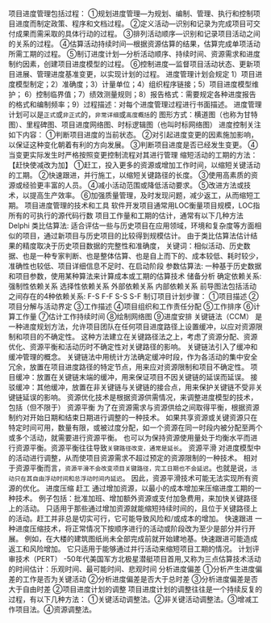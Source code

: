 项目进度管理包括过程：
	①规划进度管理—为规划、编制、管理、执行和控制项目进度而制定政策、程序和文档过程。
	②定义活动—识别和记录为完成项目可交付成果而需采取的具体行动的过程。
	③排列活动顺序—识别和记录项目活动之间的关系的过程。
	④估算活动持续时间—根据资源估算的结果，估算完成单项活动所需工期的过程。
	⑤制订进度计划—分析活动顺序、持续时间、资源需求和进度制约因素，创建项目进度模型的过程。
	⑥控制进度—监督项目活动状态、更新项目进展、管理进度基准变更，以实现计划的过程。
进度管理计划会规定
	1）项目进度模型制定；2）准确度；3）计量单位；4）组织程序链接；5）项目进度模型维护；
	6）控制临界值；7）绩效测量规则；8）报告格式：需要规定各种进度报告的格式和编制频率；9）过程描述：对每个进度管理过程进行书面描述。
进度管理计划可以是`正式`或`非正式`的，`非常详细`或`高度概括`的
图形方式：横道图（也称为甘特图）、里程碑图、项目进度网络图、时标逻辑图（也叫时标网络图）
进度控制关注如下内容：
	①判断项目进度的当前状态。
	②对引起进度变更的因素施加影响，以保证这种变化朝着有利的方向发展。
	③判断项目进度是否已经发生变更。
	④当变更实际发生时严格按照变更控制流程对其进行管理
缩短活动的工期的方法：【赶快使减改为加】 
	①赶工，投入更多的资源或增加工作时间，以缩短关键活动的工期。
	②快速跟进，并行施工，以缩短关键路径的长度。
	③使用高素质的资源或经验更丰富的人员。
	④减小活动范围或降低活动要求。
	⑤改进方法或技术，以提高生产效率。
	⑥加强质量管理，及时发现问题，减少返工，从而缩短工期。
项目进度管理的技术和工具
	软件开发项目通常用LOC衡量项目规模，LOC指所有的可执行的源代码行数
	项目工作量和工期的估计，通常有以下几种方法
		Delphi 
		类比估算法: 适合评估一些与历史项目在应用领域，环境和复杂度等方面相似的项目，通过新项目与历史项目的比较得到规模估计。
			由于类比估算法估计结果的精度取决于历史项目数据的完整性和准确度，
			关键词：相似活动、历史数据、也是一种专家判断、也是整体估算、也是自上而下的、成本较低、耗时较少，准确性也较低、项目详细信息不足时、在启动阶段
		参数估算法: 一种基于历史数据和项目参数，使用某种算法来计算成本或工期的估算技术
		储备分析
	确定依赖关系: 
		强制性依赖关系 选择性依赖关系 外部依赖关系 内部依赖关系
	前导图法包括活动之间存在的4种依赖关系: 
		F-S F-F S-S S-F
	制订项目计划步骤：
		①项目描述 ②项目分解与活动界定 ③工作描述 ④项目组织和工作责任分配 ⑤工作排序 ⑥计算工作量 ⑦估计工作持续时间 ⑧绘制网络图 ⑨进度安排
	关键链法（CCM）
		是一种进度规划方法，允许项目团队在任何项目进度路径上设置缓冲，以应对资源限制和项目的不确定性。
		这种方法建立在关键路径法之上，考虑了资源分配、资源优化、资源平衡和活动历时不确定性对关键路径的影响。
		关键链法引入了缓冲和缓冲管理的概念。
		关键链法中用统计方法确定缓冲时段，作为各活动的集中安全冗余，放置在项目进度路径的特定节点，用来应对资源限制和项目不确定性。
	项目缓冲：放置在关键链末端的缓冲，用来保证项目不因关键链的延误而延误。
	接驳缓冲：其他缓冲，放置在非关键链与关键链的接合点，用来保护关键链不受非关键链延误的影响。
	资源优化技术是根据资源供需情况，来调整进度模型的技术，包括（但不限于）
		资源平衡 
			为了在资源需求与资源供给之间取得平衡，根据资源制约对开始日期和结束日期进行调整的一种技术。
			如果共享资源或关键资源只在特定时间可用，数量有限，或被过度分配，如一个资源在同一时段内被分配至两个或多个活动，就需要进行资源平衡。
			也可以为保持资源使用量处于均衡水平而进行资源平衡。资源平衡往往导致`关键路径改变，通常是延长`。
		资源平滑
			对进度模型中的活动进行调整，从而使项目资源需求不超过预定的资源限制的一种技术。
			相对于资源平衡而言，`资源平滑不会改变项目关键路径，完工日期也不会延迟`。也就是说，`活动只在其自由浮动时间和总浮动时间内延迟`。
			因此，资源平滑技术可能无法实现所有资源的优化。
	进度压缩
		赶工
			通过增加资源，以最小的成本增加来压缩进度工期的一种技术。
			例子包括：批准加班、增加额外资源或支付加急费用，来加快关键路径上的活动。
			只适用于那些通过增加资源就能缩短持续时间的，且位于关键路径上的活动。赶工并非总是切实可行，它可能导致风险和/或成本的增加。
		快速跟进
			一种进度压缩技术，将正常情况下按顺序进行的活动或阶段改为至少是部分并行开展。
			例如，在大楼的建筑图纸尚未全部完成前就开始建地基。快速跟进可能造成返工和风险增加。
			它只适用于能够通过并行活动来缩短项目工期的情况。
	计划评审技术（PERT）
		-50年代美国军方北极星潜艇项目首用,又称为三点估算技术活动的时间估计：乐观时间、最可能时间、悲观时间
	分析进度偏差
		①分析产生进度偏差的工作是否为关键活动
		②分析进度偏差是否大于总时差
		③分析进度偏差是否大于自由时差
		②项目进度计划的调整
	项目进度计划的调整往往是一个持续反复的过程，有以下几种方法：
		①关键活动调整法。②非关键活动调整法。③增减工作项目法。④资源调整法。